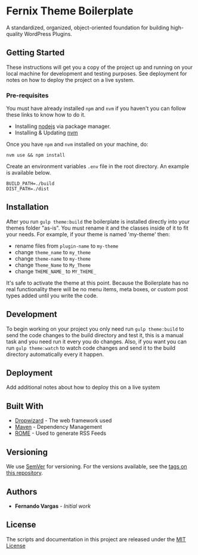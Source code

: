 # Fernix Theme Boilerplate

A standardized, organized, object-oriented foundation for building high-quality WordPress Plugins.

## Getting Started

These instructions will get you a copy of the project up and running on your local machine for development and testing purposes. See deployment for notes on how to deploy the project on a live system.

### Pre-requisites

You must have already installed `npm` and `nvm` if you haven't you can follow these links to know how to do it.

* Installing [nodejs](https://nodejs.org/en/download/package-manager/) via package manager.
* Installing & Updating [nvm](https://github.com/nvm-sh/nvm#installing-and-updating)

Once you have `npm` and `nvm` installed on your machine, do:

```
nvm use && npm install
```

Create an environment variables `.env` file in the root directory. An example is available below.

```
BUILD_PATH=./build
DIST_PATH=./dist
```

## Installation

After you run `gulp theme:build` the boilerplate is installed directly into your themes folder "as-is". You must rename it and the classes inside of it to fit your needs. For example, if your theme is named 'my-theme' then:

* rename files from `plugin-name` to `my-theme`
* change `theme_name` to `my_theme`
* change `theme-name` to `my-theme`
* change `Theme_Name` to `My_Theme`
* change `THEME_NAME_` to `MY_THEME_`

It's safe to activate the theme at this point. Because the Boilerplate has no real functionality there will be no menu items, meta boxes, or custom post types added until you write the code.

## Development

To begin working on your project you only need run `gulp theme:build` to send the code changes to the build directory and test it, this is a manual task and you need run it every you do changes. Also, if you want you can run `gulp theme:watch` to watch code changes and send it to the build directory automatically every it happen.

## Deployment

Add additional notes about how to deploy this on a live system

## Built With

* [Dropwizard](http://www.dropwizard.io/1.0.2/docs/) - The web framework used
* [Maven](https://maven.apache.org/) - Dependency Management
* [ROME](https://rometools.github.io/rome/) - Used to generate RSS Feeds

## Versioning

We use [SemVer](http://semver.org/) for versioning. For the versions available, see the [tags on this repository](https://bitbucket.org/iofernix/fernix-theme-boilerplate/downloads/?tab=tags).

## Authors

* **Fernando Vargas** - *Initial work*

## License

The scripts and documentation in this project are released under the [MIT License](LICENSE)
